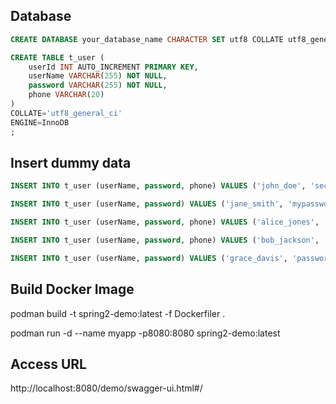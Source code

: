 ## Database
```sql
CREATE DATABASE your_database_name CHARACTER SET utf8 COLLATE utf8_general_ci;

CREATE TABLE t_user (
    userId INT AUTO_INCREMENT PRIMARY KEY,
    userName VARCHAR(255) NOT NULL,
    password VARCHAR(255) NOT NULL,
    phone VARCHAR(20)
)
COLLATE='utf8_general_ci'
ENGINE=InnoDB
;
```

## Insert dummy data
```sql
INSERT INTO t_user (userName, password, phone) VALUES ('john_doe', 'secretpass', '555-123-4567');

INSERT INTO t_user (userName, password) VALUES ('jane_smith', 'mypassword');

INSERT INTO t_user (userName, password, phone) VALUES ('alice_jones', 'p@ssw0rd', '555-987-6543');

INSERT INTO t_user (userName, password, phone) VALUES ('bob_jackson', 'securepass', '555-555-5555');

INSERT INTO t_user (userName, password) VALUES ('grace_davis', 'password123');


```


## Build Docker Image
podman  build -t spring2-demo:latest -f Dockerfiler .

podman run -d --name myapp -p8080:8080 spring2-demo:latest 


## Access URL
http://localhost:8080/demo/swagger-ui.html#/
